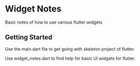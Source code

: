 # Widget Notes

Basic notes of how to use various flutter widgets

## Getting Started

Use the main.dart file to get going with skeleton project of flutter.

Use widget_notes.dart to find help for basic UI widgets for flutter.
